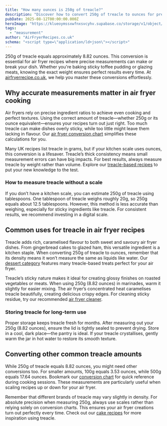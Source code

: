 ```yaml
---
title: "How many ounces is 250g of treacle?"
description: "Discover how to convert 250g of treacle to ounces for precise air fryer baking. Get accurate measurements and tips for perfect results!"
pubDate: 2025-08-12T00:00:00.000Z
heroImage: "https://klueoymssxwfnxsvcyhv.supabase.co/storage/v1/object/public/md/how-many-ounces-is-250g-of-treacle-92c9f703.webp"
tags:
  - "measurement"
author: "AirFryerRecipes.co.uk"
schema: "<script type=\"application/ld+json\"></script>"
---
```


<p>250g of treacle equals approximately 8.82 ounces. This conversion is essential for air fryer recipes where precise measurements can make or break your dish. Whether you're baking sticky toffee pudding or glazing meats, knowing the exact weight ensures perfect results every time. At <a href=https://www.airfryerrecipe.co.uk>airfryerrecipe.co.uk</a>, we help you master these conversions effortlessly.</p>  

<h2>Why accurate measurements matter in air fryer cooking</h2>  
<p>Air fryers rely on precise ingredient ratios to achieve even cooking and perfect textures. Using the correct amount of treacle—whether 250g or its ounce equivalent—ensures your recipes turn out just right. Too much treacle can make dishes overly sticky, while too little might leave them lacking in flavour. Our <a href=https://www.airfryerrecipe.co.uk/air-fryer-conversion-chart>air fryer conversion chart</a> simplifies these calculations for you.</p>  

<p>Many UK recipes list treacle in grams, but if your kitchen scale uses ounces, this conversion is a lifesaver. Treacle’s thick consistency means small measurement errors can have big impacts. For best results, always measure treacle by weight rather than volume. Explore our <a href=https://www.airfryerrecipe.co.uk/recipes>treacle-based recipes</a> to put your new knowledge to the test.</p>  

<h3>How to measure treacle without a scale</h3>  
<p>If you don’t have a kitchen scale, you can estimate 250g of treacle using tablespoons. One tablespoon of treacle weighs roughly 20g, so 250g equals about 12.5 tablespoons. However, this method is less accurate than weighing, especially for sticky ingredients like treacle. For consistent results, we recommend investing in a digital scale.</p>  

<h2>Common uses for treacle in air fryer recipes</h2>  
<p>Treacle adds rich, caramelised flavour to both sweet and savoury air fryer dishes. From gingerbread cakes to glazed ham, this versatile ingredient is a kitchen staple. When converting 250g of treacle to ounces, remember that its density means it won’t measure the same as liquids like water. Our <a href=https://www.airfryerrecipe.co.uk/recipe-category/Dessert>dessert category</a> features many treacle-based treats perfect for your air fryer.</p>  

<p>Treacle’s sticky nature makes it ideal for creating glossy finishes on roasted vegetables or meats. When using 250g (8.82 ounces) in marinades, warm it slightly for easier mixing. The air fryer’s concentrated heat caramelises treacle beautifully, creating delicious crispy edges. For cleaning sticky residue, try our recommended <a href=https://www.airfryerrecipe.co.uk/air-fryer-cleaner>air fryer cleaner</a>.</p>  

<h3>Storing treacle for long-term use</h3>  
<p>Proper storage keeps treacle fresh for months. After measuring out your 250g (8.82 ounces), ensure the lid is tightly sealed to prevent drying. Store in a cool, dark place—the pantry is ideal. If your treacle crystallises, gently warm the jar in hot water to restore its smooth texture.</p>  

<h2>Converting other common treacle amounts</h2>  
<p>While 250g of treacle equals 8.82 ounces, you might need other conversions too. For smaller amounts, 100g equals 3.53 ounces, while 500g equals 17.64 ounces. Bookmark our <a href=https://www.airfryerrecipe.co.uk/air-fryer-conversion-chart>conversion chart</a> for quick reference during cooking sessions. These measurements are particularly useful when scaling recipes up or down for your air fryer.</p>  

<p>Remember that different brands of treacle may vary slightly in density. For absolute precision when measuring 250g, always use scales rather than relying solely on conversion charts. This ensures your air fryer creations turn out perfectly every time. Check out our <a href=https://www.airfryerrecipe.co.uk/recipe-category/Cakes>cake recipes</a> for more inspiration using treacle.</p>
